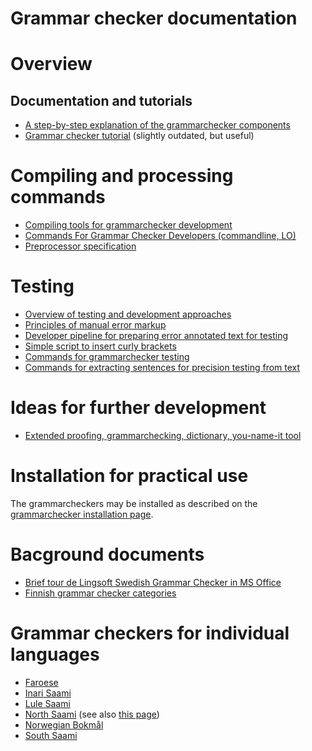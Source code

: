# Grammar checker documentation

# Overview
## Documentation and tutorials
- [A step-by-step explanation of the grammarchecker components](https://github.com/divvun/libdivvun/blob/master/README.org)
- [Grammar checker tutorial](doc/GrammarcheckerTutorial.html) (slightly outdated, but useful)


# Compiling and processing commands
- [Compiling tools for grammarchecker development](doc/GrammarcheckerCompilation.html)
- [Commands For Grammar Checker Developers (commandline, LO)](../../tools/CommandsForGrammarCheckerDevelopers.html)
- [Preprocessor specification](doc/PreprocessorSpecification.html)

# Testing

- [Overview of testing and development approaches](doc/grammarchecker-testing-overview.md)
- [Principles of manual error markup](../spelling/testdoc/error-markup.html)
- [Developer pipeline for preparing error annotated text for testing](preparing-annotated-text.md)
- [Simple script to insert curly brackets](curly-bracket.md)
- [Commands for grammarchecker testing](doc/grammarchecker_testing.html)
- [Commands for extracting sentences for precision testing from text](extracting-precision-sentences.md)

# Ideas for further development

- [Extended proofing, grammarchecking, dictionary, you-name-it tool](extendedproofingtool.md)


# Installation for practical use
The grammarcheckers may be installed as described on the [grammarchecker installation page](https://divvun.no/korrektur/gramcheck.html).

# Bacground documents 
- [Brief tour de Lingsoft Swedish Grammar Checker in MS Office](doc/LingsoftGrammarChecker.html)
- [Finnish grammar checker categories](doc/LSFinnishGrammarCheckerCategories.html)


# Grammar checkers for individual languages
- [Faroese](https://giellalt.github.io/lang-fao/gramcheck/)
- [Inari Saami](https://giellalt.github.io/lang-smn/gramcheck/index.md)
- [Lule Saami](https://giellalt.github.io/lang-smj/gramcheck/)
- [North Saami](https://giellalt.github.io/lang-smn/gramcheck/) (see also [this page](NortSaamiGrammarchecker.html))
- [Norwegian Bokmål](https://giellalt.github.io/lang-nob/gramcheck/)
- [South Saami](https://giellalt.github.io/lang-sma/gramcheck/)


